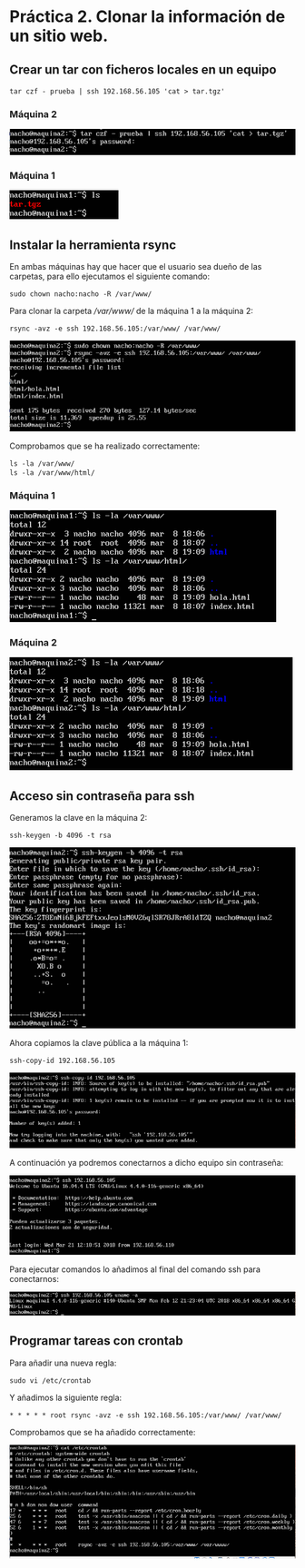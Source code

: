 # Práctica 2. Clonar la información de un sitio web.

## Crear un tar con ficheros locales en un equipo

```
tar czf - prueba | ssh 192.168.56.105 'cat > tar.tgz'
```

### Máquina 2

![imagen](https://github.com/nachoirurita/SWAP/blob/master/Practicas/P2/Capturas/2-tar/Maquina2.png)

### Máquina 1

![imagen](https://github.com/nachoirurita/SWAP/blob/master/Practicas/P2/Capturas/2-tar/Maquina1.png)

## Instalar la herramienta rsync

En ambas máquinas hay que hacer que el usuario sea dueño de las carpetas, para ello ejecutamos el siguiente comando:

```
sudo chown nacho:nacho -R /var/www/
```

Para clonar la carpeta */var/www/* de la máquina 1 a la máquina 2:

```
rsync -avz -e ssh 192.168.56.105:/var/www/ /var/www/
```

![imagen](https://github.com/nachoirurita/SWAP/blob/master/Practicas/P2/Capturas/3-rsync/1.png)

Comprobamos que se ha realizado correctamente:

```
ls -la /var/www/
ls -la /var/www/html/
```

### Máquina 1

![imagen](https://github.com/nachoirurita/SWAP/blob/master/Practicas/P2/Capturas/3-rsync/2.png)

### Máquina 2

![imagen](https://github.com/nachoirurita/SWAP/blob/master/Practicas/P2/Capturas/3-rsync/3.png)

## Acceso sin contraseña para ssh

Generamos la clave en la máquina 2:

```
ssh-keygen -b 4096 -t rsa
```

![imagen](https://github.com/nachoirurita/SWAP/blob/master/Practicas/P2/Capturas/4-ssh/1.png)

Ahora copiamos la clave pública a la máquina 1:

```
ssh-copy-id 192.168.56.105
```

![imagen](https://github.com/nachoirurita/SWAP/blob/master/Practicas/P2/Capturas/4-ssh/2.png)

A continuación ya podremos conectarnos a dicho equipo sin contraseña:

![imagen](https://github.com/nachoirurita/SWAP/blob/master/Practicas/P2/Capturas/4-ssh/3.png)

Para ejecutar comandos lo añadimos al final del comando ssh para conectarnos:

![imagen](https://github.com/nachoirurita/SWAP/blob/master/Practicas/P2/Capturas/4-ssh/4.png)

## Programar tareas con crontab

Para añadir una nueva regla:

```
sudo vi /etc/crontab
```

Y añadimos la siguiente regla:

```
* * * * * root rsync -avz -e ssh 192.168.56.105:/var/www/ /var/www/
```

Comprobamos que se ha añadido correctamente:

![imagen](https://github.com/nachoirurita/SWAP/blob/master/Practicas/P2/Capturas/5-crontab/1.png)
